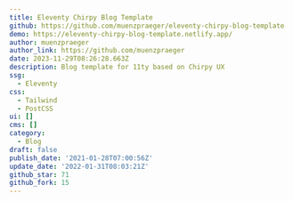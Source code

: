 ```yaml
---
title: Eleventy Chirpy Blog Template
github: https://github.com/muenzpraeger/eleventy-chirpy-blog-template
demo: https://eleventy-chirpy-blog-template.netlify.app/
author: muenzpraeger
author_link: https://github.com/muenzpraeger
date: 2023-11-29T08:26:28.663Z
description: Blog template for 11ty based on Chirpy UX
ssg:
  - Eleventy
css:
  - Tailwind
  - PostCSS
ui: []
cms: []
category:
  - Blog
draft: false
publish_date: '2021-01-28T07:00:56Z'
update_date: '2022-01-31T08:03:21Z'
github_star: 71
github_fork: 15
---
```

